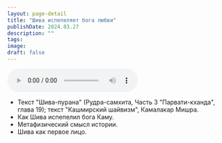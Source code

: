 ```yaml
---
layout: page-detail
title: "Шива испепеляет бога любви"
publishDate: 2024.03.27
description: ""
tags:
image:
draft: false
---
```


<audio title="2024.03.27 - Шива испепеляет бога любви.mp3" src="https://filer-api.advayta.org/v1.0/public/files/73348" controls=""></audio>

* Текст "Шива-пурана" (Рудра-самхита, Часть 3 "Парвати-кханда", глава 19); текст "Кашмирский шайвизм", Камалакар Мишра.
* Как Шива испепелил бога Каму.
* Метафизический смысл истории.
* Шива как первое лицо.

  
